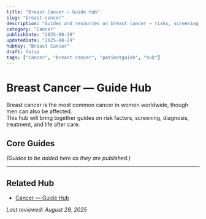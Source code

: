 ```yaml
---
title: "Breast Cancer — Guide Hub"
slug: "breast-cancer"
description: "Guides and resources on breast cancer — risks, screening, treatment, survivorship, and support."
category: "Cancer"
publishDate: "2025-08-29"
updatedDate: "2025-08-29"
hubKey: "Breast Cancer"
draft: false
tags: ["cancer", "breast cancer", "patientguide", "hub"]
---
```


# Breast Cancer — Guide Hub

Breast cancer is the most common cancer in women worldwide, though men can also be affected.  
This hub will bring together guides on risk factors, screening, diagnosis, treatment, and life after care.

## Core Guides
*(Guides to be added here as they are published.)*

---

## Related Hub
- [Cancer — Guide Hub](/guides/cancer/)

*Last reviewed: August 29, 2025*
